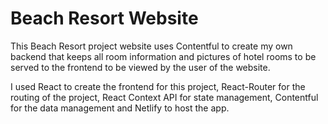 <h1>Beach Resort Website</h1>

<p>This Beach Resort project website uses Contentful to create my own backend that keeps all room information and pictures of hotel rooms to be served to the frontend to be viewed by the user of the website.</p>

<p>I used React to create the frontend for this project, React-Router for the routing of the project, React Context API for state management, Contentful for the data management and Netlify to host the app.</p>